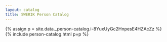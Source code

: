 ```yaml
---
layout: catalog
title: SWERIK Person Catalog
---
```

{% assign p = site.data._person-catalog.i-8YuxUyGc2HnpesE4HZAcZz %}
{% include person-catalog.html p=p %}

